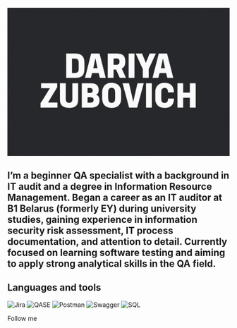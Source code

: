 ![Header](https://github.com/DZubovich/dzubovich/blob/main/assets/Header.png)

## I’m a beginner QA specialist with a background in IT audit and a degree in Information Resource Management. Began a career as an IT auditor at B1 Belarus (formerly EY) during university studies, gaining experience in information security risk assessment, IT process documentation, and attention to detail. Currently focused on learning software testing and aiming to apply strong analytical skills in the QA field.

## Languages and tools
![Jira](https://img.shields.io/badge/Jira-4169E1?style=for-the-badge&logo=jira) ![QASE](https://img.shields.io/badge/QASE-7B68EE?style=for-the-badge&logo=qase) ![Postman](https://img.shields.io/badge/Postman-000000?style=for-the-badge&logo=postman) ![Swagger](https://img.shields.io/badge/Swagger-008000?style=for-the-badge&logo=swagger) ![SQL](https://img.shields.io/badge/SQL-008B8B?style=for-the-badge&logo=SQL)

Follow me

